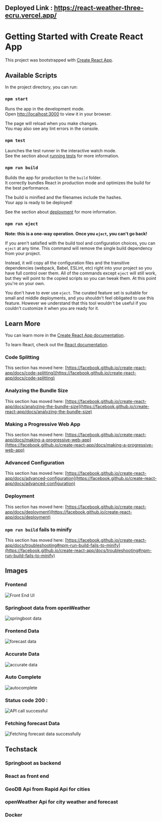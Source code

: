 ## Deployed Link : https://react-weather-three-ecru.vercel.app/

# Getting Started with Create React App

This project was bootstrapped with [Create React App](https://github.com/facebook/create-react-app).

## Available Scripts

In the project directory, you can run:

### `npm start`

Runs the app in the development mode.\
Open [http://localhost:3000](http://localhost:3000) to view it in your browser.

The page will reload when you make changes.\
You may also see any lint errors in the console.

### `npm test`

Launches the test runner in the interactive watch mode.\
See the section about [running tests](https://facebook.github.io/create-react-app/docs/running-tests) for more information.

### `npm run build`

Builds the app for production to the `build` folder.\
It correctly bundles React in production mode and optimizes the build for the best performance.

The build is minified and the filenames include the hashes.\
Your app is ready to be deployed!

See the section about [deployment](https://facebook.github.io/create-react-app/docs/deployment) for more information.

### `npm run eject`

**Note: this is a one-way operation. Once you `eject`, you can't go back!**

If you aren't satisfied with the build tool and configuration choices, you can `eject` at any time. This command will remove the single build dependency from your project.

Instead, it will copy all the configuration files and the transitive dependencies (webpack, Babel, ESLint, etc) right into your project so you have full control over them. All of the commands except `eject` will still work, but they will point to the copied scripts so you can tweak them. At this point you're on your own.

You don't have to ever use `eject`. The curated feature set is suitable for small and middle deployments, and you shouldn't feel obligated to use this feature. However we understand that this tool wouldn't be useful if you couldn't customize it when you are ready for it.

## Learn More

You can learn more in the [Create React App documentation](https://facebook.github.io/create-react-app/docs/getting-started).

To learn React, check out the [React documentation](https://reactjs.org/).

### Code Splitting

This section has moved here: [https://facebook.github.io/create-react-app/docs/code-splitting](https://facebook.github.io/create-react-app/docs/code-splitting)

### Analyzing the Bundle Size

This section has moved here: [https://facebook.github.io/create-react-app/docs/analyzing-the-bundle-size](https://facebook.github.io/create-react-app/docs/analyzing-the-bundle-size)

### Making a Progressive Web App

This section has moved here: [https://facebook.github.io/create-react-app/docs/making-a-progressive-web-app](https://facebook.github.io/create-react-app/docs/making-a-progressive-web-app)

### Advanced Configuration

This section has moved here: [https://facebook.github.io/create-react-app/docs/advanced-configuration](https://facebook.github.io/create-react-app/docs/advanced-configuration)

### Deployment

This section has moved here: [https://facebook.github.io/create-react-app/docs/deployment](https://facebook.github.io/create-react-app/docs/deployment)

### `npm run build` fails to minify

This section has moved here: [https://facebook.github.io/create-react-app/docs/troubleshooting#npm-run-build-fails-to-minify](https://facebook.github.io/create-react-app/docs/troubleshooting#npm-run-build-fails-to-minify)





## Images  

### Frontend
![Front End UI](https://github.com/yashowardhan992/react-weather/assets/52581482/491afc90-2745-433d-b896-eba5cde03c0e)


### Springboot data from openWeather
![springboot data](https://github.com/yashowardhan992/react-weather/assets/52581482/453d6946-7c85-435c-a0c2-8c9948bd5030)


### Frontend Data
![forecast data](https://github.com/yashowardhan992/react-weather/assets/52581482/5d6c7038-1e60-447f-a623-1bf5ae53939f)


### Accurate Data
![accurate data](https://github.com/yashowardhan992/react-weather/assets/52581482/e647d96b-a753-4451-b4e7-8ba02dc8598a)


### Auto Complete
![autocomplete](https://github.com/yashowardhan992/react-weather/assets/52581482/f048379b-fc1f-461b-8220-e49b431f5ccd)


### Status code 200 : 
![API call successful](https://github.com/yashowardhan992/react-weather/assets/52581482/6a1f0240-4e75-4c42-bfe1-6ce956bffe5e)


### Fetching forecast Data
![Fetching forecast data successfully](https://github.com/yashowardhan992/react-weather/assets/52581482/e9929a41-c256-4007-a4bc-5a79028428fd)


## Techstack 

### Springboot as backend
### React as front end 
### GeoDB Api from Rapid Api for cities
### openWeather Api for city weather and forecast
### Docker






